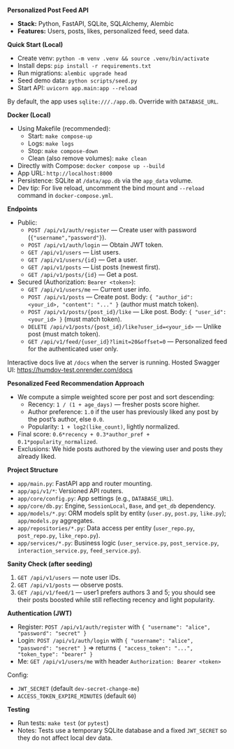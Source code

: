 **Personalized Post Feed API**

- **Stack:** Python, FastAPI, SQLite, SQLAlchemy, Alembic
- **Features:** Users, posts, likes, personalized feed, seed data.

**Quick Start (Local)**
- Create venv: `python -m venv .venv && source .venv/bin/activate`
- Install deps: `pip install -r requirements.txt`
- Run migrations: `alembic upgrade head`
- Seed demo data: `python scripts/seed.py`
- Start API: `uvicorn app.main:app --reload`

By default, the app uses `sqlite:///./app.db`. Override with `DATABASE_URL`.

**Docker (Local)**
- Using Makefile (recommended):
  - Start: `make compose-up`
  - Logs: `make logs`
  - Stop: `make compose-down`
  - Clean (also remove volumes): `make clean`
- Directly with Compose: `docker compose up --build`
- App URL: `http://localhost:8000`
- Persistence: SQLite at `/data/app.db` via the `app_data` volume.
- Dev tip: For live reload, uncomment the bind mount and `--reload` command in `docker-compose.yml`.

**Endpoints**
- Public:
  - `POST /api/v1/auth/register` — Create user with password (`{"username","password"}`).
  - `POST /api/v1/auth/login` — Obtain JWT token.
  - `GET /api/v1/users` — List users.
  - `GET /api/v1/users/{id}` — Get a user.
  - `GET /api/v1/posts` — List posts (newest first).
  - `GET /api/v1/posts/{id}` — Get a post.
- Secured (Authorization: `Bearer <token>`):
  - `GET /api/v1/users/me` — Current user info.
  - `POST /api/v1/posts` — Create post. Body: `{ "author_id": <your_id>, "content": "..." }` (author must match token).
  - `POST /api/v1/posts/{post_id}/like` — Like post. Body: `{ "user_id": <your_id> }` (must match token).
  - `DELETE /api/v1/posts/{post_id}/like?user_id=<your_id>` — Unlike post (must match token).
  - `GET /api/v1/feed/{user_id}?limit=20&offset=0` — Personalized feed for the authenticated user only.

Interactive docs live at `/docs` when the server is running.
Hosted Swagger UI: https://humdov-test.onrender.com/docs

**Pesonalized Feed Recommendation Approach**
- We compute a simple weighted score per post and sort descending:
  - Recency: `1 / (1 + age_days)` — fresher posts score higher.
  - Author preference: `1.0` if the user has previously liked any post by the post’s author, else `0.0`.
  - Popularity: `1 + log2(like_count)`, lightly normalized.
- Final score: `0.6*recency + 0.3*author_pref + 0.1*popularity_normalized`.
- Exclusions: We hide posts authored by the viewing user and posts they already liked.

**Project Structure**
- `app/main.py`: FastAPI app and router mounting.
- `app/api/v1/*`: Versioned API routers.
- `app/core/config.py`: App settings (e.g., `DATABASE_URL`).
- `app/core/db.py`: Engine, `SessionLocal`, `Base`, and `get_db` dependency.
- `app/models/*.py`: ORM models split by entity (`user.py`, `post.py`, `like.py`); `app/models.py` aggregates.
- `app/repositories/*.py`: Data access per entity (`user_repo.py`, `post_repo.py`, `like_repo.py`).
- `app/services/*.py`: Business logic (`user_service.py`, `post_service.py`, `interaction_service.py`, `feed_service.py`).

**Sanity Check (after seeding)**
1. `GET /api/v1/users` — note user IDs.
2. `GET /api/v1/posts` — observe posts.
3. `GET /api/v1/feed/1` — user1 prefers authors 3 and 5; you should see their posts boosted while still reflecting recency and light popularity.

**Authentication (JWT)**
- Register: `POST /api/v1/auth/register` with `{ "username": "alice", "password": "secret" }`
- Login: `POST /api/v1/auth/login` with `{ "username": "alice", "password": "secret" }` ⇒ returns `{ "access_token": "...", "token_type": "bearer" }`
- Me: `GET /api/v1/users/me` with header `Authorization: Bearer <token>`

Config:
- `JWT_SECRET` (default `dev-secret-change-me`)
- `ACCESS_TOKEN_EXPIRE_MINUTES` (default `60`)

**Testing**
- Run tests: `make test` (or `pytest`)
- Notes: Tests use a temporary SQLite database and a fixed `JWT_SECRET` so they do not affect local dev data.
